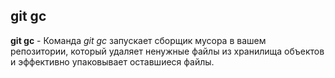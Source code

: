 ## git gc

**git gc** - Команда *git gc* запускает сборщик мусора в вашем репозитории, который удаляет ненужные файлы из хранилища объектов и эффективно упаковывает оставшиеся файлы.